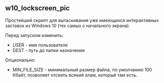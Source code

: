 ## w10_lockscreen_pic

Простейший скрипт для вытаскивания уже имеющихся интерактивных заставок из Windows 10 (тех самых с начального экрана).

Перед запуском изменить:
- USER - имя пользователя
- DEST - путь до папки назначения

Опционально:
- MIN_FILE_SIZE - минимальный размер файла, по умолчанию 100 Кбайт, позволяет отсеить всякий хлам, который там есть.
